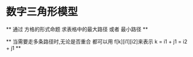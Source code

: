# 数字三角形模型

** 通过 方格的形式命题 求表格中的最大路径 或者 最小路径 **

** 当需要走多条路径时,无论是否重合 都可以用 f[k][i1][i2]来表示 k = i1 + j1 = i2 + j1 **
